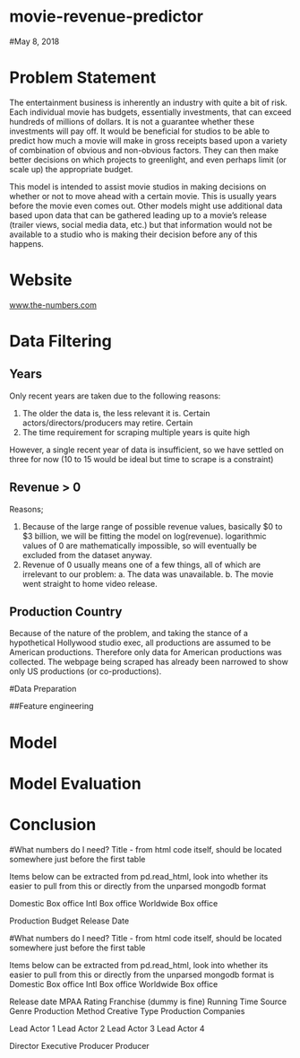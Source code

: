 # movie-revenue-predictor

#May 8, 2018

# Problem Statement
The entertainment business is inherently an industry with quite a bit of risk. Each individual movie has budgets, essentially investments, that can exceed hundreds of millions of dollars. It is not a guarantee whether these investments will pay off. It would be beneficial for studios to be able to predict how much a movie will make in gross receipts based upon a variety of combination of obvious and non-obvious factors. They can then make better decisions on which projects to greenlight, and even perhaps limit (or scale up) the appropriate budget.

This model is intended to assist movie studios in making decisions on whether or not to move ahead with a certain movie. This is usually years before the movie even comes out. Other models might use additional data based upon data that can be gathered leading up to a movie’s release (trailer views, social media data, etc.) but that information would not be available to a studio who is making their decision before any of this happens.

# Website

www.the-numbers.com

# Data Filtering

## Years
Only recent years are taken due to the following reasons:
  1. The older the data is, the less relevant it is. Certain actors/directors/producers may retire. Certain
  2. The time requirement for scraping multiple years is quite high

However, a single recent year of data is insufficient, so we have settled on
three for now (10 to 15 would be ideal but time to scrape is a constraint)

## Revenue > 0
Reasons;
  1. Because of the large range of possible revenue values, basically $0 to
    $3 billion, we will be fitting the model on log(revenue). logarithmic values of
    0 are mathematically impossible, so will eventually be excluded from the
    dataset anyway.
  2. Revenue of 0 usually means one of a few things, all of which are irrelevant
    to our problem:
    a. The data was unavailable.
    b. The movie went straight to home video release.

## Production Country
Because of the nature of the problem, and taking the stance of a hypothetical
Hollywood studio exec, all productions are assumed to be American productions.
Therefore only data for American productions was collected. The webpage being
scraped has already been narrowed to show only US productions (or co-productions).

#Data Preparation

##Feature engineering

##

# Model

# Model Evaluation

# Conclusion



#What numbers do I need?
Title - from html code itself, should be located somewhere just before the first table

Items below can be extracted from pd.read_html, look into whether its easier to pull from this or directly from the unparsed mongodb format

Domestic Box office
Intl Box office
Worldwide Box office

Production Budget
Release Date


#What numbers do I need?
Title - from html code itself, should be located somewhere just before the first table



Items below can be extracted from pd.read_html, look into whether its easier to pull from this or directly from the unparsed mongodb format is
Domestic Box office
Intl Box office
Worldwide Box office

Release date
MPAA Rating
Franchise (dummy is fine)
Running Time
Source
Genre
Production Method
Creative Type
Production Companies

Lead Actor 1
Lead Actor 2
Lead Actor 3
Lead Actor 4

Director
Executive Producer
Producer
